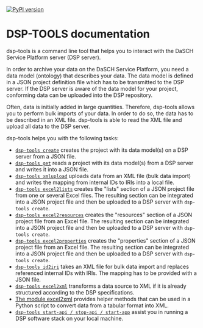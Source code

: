 [![PyPI version](https://badge.fury.io/py/dsp-tools.svg)](https://badge.fury.io/py/dsp-tools)

# DSP-TOOLS documentation

dsp-tools is a command line tool that helps you to interact with the DaSCH Service Platform server (DSP server).

In order to archive your data on the DaSCH Service Platform, you need a data model (ontology) that describes your data.
The data model is defined in a JSON project definition file which has to be transmitted to the DSP server. If the DSP 
server is aware of the data model for your project, conforming data can be uploaded into the DSP repository.

Often, data is initially added in large quantities. Therefore, dsp-tools allows you to perform bulk imports of your
data. In order to do so, the data has to be described in an XML file. dsp-tools is able to read the XML file and upload
all data to the DSP server.

dsp-tools helps you with the following tasks:

- [`dsp-tools create`](./dsp-tools-usage.md#create-a-project-on-a-dsp-server) creates the project with its data model(s) 
  on a DSP server from a JSON file.
- [`dsp-tools get`](./dsp-tools-usage.md#get-a-project-from-a-dsp-server) reads a project with its data model(s) from 
  a DSP server and writes it into a JSON file.
- [`dsp-tools xmlupload`](./dsp-tools-usage.md#upload-data-to-a-dsp-server) uploads data from an XML file (bulk
  data import) and writes the mapping from internal IDs to IRIs into a local file.
- [`dsp-tools excel2lists`](./dsp-tools-usage.md#create-the-lists-section-of-a-json-project-file-from-excel-files)
  creates the "lists" section of a JSON project file from one or several Excel files. The resulting section can be 
  integrated into a JSON project file and then be uploaded to a DSP server with `dsp-tools create`.
- [`dsp-tools excel2resources`](./dsp-tools-usage.md#create-the-resources-section-of-a-json-project-file-from-an-excel-file)
  creates the "resources" section of a JSON project file from an Excel file. The resulting section can be integrated 
  into a JSON project file and then be uploaded to a DSP server with `dsp-tools create`.
- [`dsp-tools excel2properties`](./dsp-tools-usage.md#create-the-properties-section-of-a-json-project-file-from-an-excel-file)
  creates the "properties" section of a JSON project file from an Excel file. The resulting section can be integrated 
  into a JSON project file and then be uploaded to a DSP server with `dsp-tools create`.
- [`dsp-tools id2iri`](./dsp-tools-usage.md#replace-internal-ids-with-iris-in-xml-file)
  takes an XML file for bulk data import and replaces referenced internal IDs with IRIs. The mapping has to be provided
  with a JSON file.
- [`dsp-tools excel2xml`](./dsp-tools-usage.md#create-an-xml-file-from-excelcsv) transforms a data source to XML if it 
  is already structured according to the DSP specifications.
- [The module excel2xml](./dsp-tools-usage.md#use-the-module-excel2xml-to-convert-a-data-source-to-xml) provides helper
  methods that can be used in a Python script to convert data from a tabular format into XML.
- [`dsp-tools start-api / stop-api / start-app`](./dsp-tools-usage.md#start-a-dsp-stack-on-your-local-machine-for-dasch-internal-use-only)
  assist you in running a DSP software stack on your local machine.
